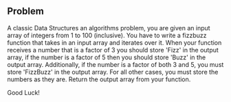 ## Problem
A classic Data Structures an algorithms problem, you are given an input array of integers from 1 to 100 (inclusive). 
You have to write a fizzbuzz function that takes in an input array and iterates over it. When your function receives a number 
that is a factor of 3 you should store 'Fizz' in the output array, if the number is a factor of 5 then you should store 'Buzz' in
the output array. Additionally, if the number is a factor of both 3 and 5, you must store 'FizzBuzz' in the output array. For all other
cases, you must store the numbers as they are. Return the output array from your function.

Good Luck!
